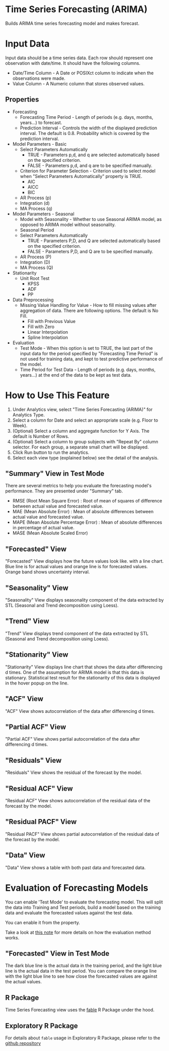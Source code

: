 # Time Series Forecasting (ARIMA)

Builds ARIMA time series forecasting model and makes forecast.

# Input Data

Input data should be a time series data. Each row should represent one observation with date/time. It should have the following columns.

  * Date/Time Column - A Date or POSIXct column to indicate when the observations were made.
  * Value Column - A Numeric column that stores observed values.

## Properties
  * Forecasting
    * Forecasting Time Period - Length of periods (e.g. days, months, years...) to forecast.
    * Prediction Interval - Controls the width of the displayed prediction interval. The default is 0.8. Probability which is covered by the prediction interval.
  * Model Parameters - Basic
    * Select Parameters Automatically
      * TRUE - Parameters p,d, and q are selected automatically based on the specified criterion.
      * FALSE - Parameters p,d, and q are to be specified manually.
    * Criterion for Parameter Selection - Criterion used to select model when "Select Parameters Automatically" property is TRUE.
      * AIC
      * AICC
      * BIC
    * AR Process (p)
    * Integration (d)
    * MA Process (q)
  * Model Parameters - Seasonal
    * Model with Seasonality - Whether to use Seasonal ARIMA model, as opposed to ARIMA model without seasonality.
    * Seasonal Period
    * Select Parameters Automatically
      * TRUE - Parameters P,D, and Q are selected automatically based on the specified criterion.
      * FALSE - Parameters P,D, and Q are to be specified manually.
    * AR Process (P)
    * Integration (D)
    * MA Process (Q)
  * Stationarity
    * Unit Root Test
      * KPSS
      * ADF
      * PP
  * Data Preprocessing
    * Missing Value Handling for Value - How to fill missing values after aggregation of data. There are following options. The default is No Fill.
      * Fill with Previous Value
      * Fill with Zero
      * Linear Interpolation
      * Spline Interpolation
  * Evaluation
    * Test Mode - When this option is set to TRUE, the last part of the input data for the period specified by "Forecasting Time Period" is not used for training data, and kept to test predictive performance of the model.
    * Time Period for Test Data - Length of periods (e.g. days, months, years...) at the end of the data to be kept as test data.

# How to Use This Feature

1. Under Analytics view, select "Time Series Forecasting (ARIMA)" for Analytics Type.
2. Select a column for Date and select an appropriate scale (e.g. Floor to Week).
3. (Optional) Select a column and aggregate function for Y Axis. The default is Number of Rows.
4. (Optional) Select a column to group subjects with "Repeat By" column selector. For each group, a separate small chart will be displayed.
5. Click Run button to run the analytics.
6. Select each view type (explained below) see the detail of the analysis.

## "Summary" View in Test Mode

There are several metrics to help you evaluate the forecasting model's performance. They are presented under "Summary" tab.

* RMSE (Root Mean Square Error) : Root of mean of squares of difference between actual value and forecasted value.
* MAE (Mean Absolute Error) : Mean of absolute differences between actual value and forecasted value.
* MAPE (Mean Absolute Percentage Error) : Mean of absolute differences in percentage of actual value.
* MASE (Mean Absolute Scaled Error)

## "Forecasted" View

"Forecasted" View displays how the future values look like. with a line chart. Blue line is for actual values and orange line is for forecasted values. Orange band shows uncertainty interval.

## "Seasonality" View

"Seasonality" View displays seasonality component of the data extracted by STL (Seasonal and Trend decomposition using Loess).

## "Trend" View

"Trend" View displays trend component of the data extracted by STL (Seasonal and Trend decomposition using Loess).

## "Stationarity" View

"Stationarity" View displays line chart that shows the data after differencing d times. One of the assumption for ARIMA model is that this data is stationary. Statistical test result for the stationarity of this data is displayed in the hover popup on the line.

## "ACF" View

"ACF" View shows autocorrelation of the data after differencing d times.

## "Partial ACF" View

"Partial ACF" View shows partial autocorrelation of the data after differencing d times.

## "Residuals" View

"Residuals" View shows the residual of the forecast by the model.

## "Residual ACF" View

"Residual ACF" View shows autocorrelation of the residual data of the forecast by the model.

## "Residual PACF" View

"Residual PACF" View shows partial autocorrelation of the residual data of the forecast by the model.

## "Data" View

"Data" View shows a table with both past data and forecasted data.

# Evaluation of Forecasting Models

You can enable 'Test Mode' to evaluate the forecasting model. This will split the data into Training and Test periods, build a model based on the training data and evaluate the forecasted values against the test data.

You can enable it from the property.

Take a look at [this note](https://blog.exploratory.io/a-gentle-introduction-to-backtesting-for-evaluating-the-prophet-forecasting-models-66c132adc37c) for more details on how the evaluation method works.

## "Forecasted" View in Test Mode

The dark blue line is the actual data in the training period, and the light blue line is the actual data in the test period. You can compare the orange line with the light blue line to see how close the forecasted values are against the actual values.

## R Package

Time Series Forecasting view uses the [fable](https://cran.rstudio.com/web/packages/fable/index.html) R Package under the hood.

## Exploratory R Package

For details about `fable` usage in Exploratory R Package, please refer to the [github repository](https://github.com/exploratory-io/exploratory_func/blob/master/R/arima.R)
